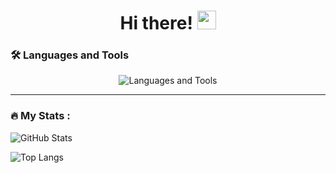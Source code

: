 <div align="center">
  <h1>
    Hi there!
    <img src="https://media.giphy.com/media/hvRJCLFzcasrR4ia7z/giphy.gif" width="30px"/>
  </h1>
</div>

### :hammer_and_wrench: Languages and Tools

<div align="center">

  ![Languages and Tools](https://sv3tluv-profile.vercel.app/api/icon/carousel?tools=go,cpp,cs,ts,swift,postgres,mongodb,redis,docker,nginx,react)
  
</div>

---

### :fire: My Stats :

![GitHub Stats](https://sv3tluv-profile.vercel.app/api/stats)

![Top Langs](https://github-readme-stats-sv3tluv.vercel.app/api/top-langs/?username=SV3TLuV&layout=compact&hide=Kotlin,SCSS,Dockerfile&langs_count=16&border_radius=0&theme=midnight-purple)
